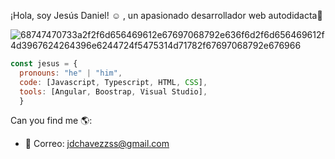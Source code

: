  ¡Hola, soy Jesús Daniel! ☺ , un apasionado desarrollador web autodidacta🚀

![68747470733a2f2f6d656469612e67697068792e636f6d2f6d656469612f4d3967624264396e6244724f5475314d71782f67697068792e676966](https://user-images.githubusercontent.com/67086360/103188116-901fca80-489d-11eb-9845-2986cb518a85.gif)


```js
const jesus = {
  pronouns: "he" | "him",
  code: [Javascript, Typescript, HTML, CSS],
  tools: [Angular, Boostrap, Visual Studio],
  }
```
Can you find me 🌎:
- 📩 Correo: jdchavezzss@gmail.com

<!--
**JesusJs/JesusJs** is a ✨ _special_ ✨ repository because its `README.md` (this file) appears on your GitHub profile.

Here are some ideas to get you started:

- 🔭 I’m currently working on ...
- 🌱 I’m currently learning ...
- 👯 I’m looking to collaborate on ...
- 🤔 I’m looking for help with ...
- 💬 Ask me about ...
- 📫 How to reach me: ...
- 😄 Pronouns: ...
- ⚡ Fun fact: ...
-->
